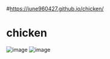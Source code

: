 #https://june960427.github.io/chicken/
# chicken
![image](https://github.com/user-attachments/assets/a902acd0-6eea-4ede-a165-d14af7b05a94)
![image](https://github.com/user-attachments/assets/55ce75dc-65b3-4f82-8138-349fbb0c1b26)

